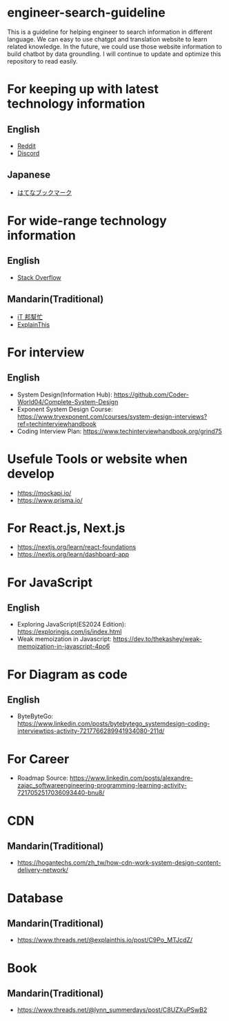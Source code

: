 # engineer-search-guideline

This is a guideline for helping engineer to search information in different language.
We can easy to use chatgpt and translation website to learn related knowledge.
In the future, we could use those website information to build chatbot by data groundling.
I will continue to update and optimize this repository to read easily.

# For keeping up with latest technology information

## English
- [Reddit](https://www.reddit.com/t/software_and_apps/)
- [Discord](https://discord.com/servers/science%20&%20tech)

## Japanese

- [はてなブックマーク](https://b.hatena.ne.jp/hotentry/it)


# For wide-range technology information

## English

- [Stack Overflow](https://stackoverflow.com/)


## Mandarin(Traditional)

- [iT 邦幫忙](https://ithelp.ithome.com.tw/)
- [ExplainThis](https://www.explainthis.io/)

# For interview

## English
- System Design(Information Hub): https://github.com/Coder-World04/Complete-System-Design
- Exponent System Design Course: https://www.tryexponent.com/courses/system-design-interviews?ref=techinterviewhandbook
- Coding Interview Plan: https://www.techinterviewhandbook.org/grind75

# Usefule Tools or website when develop

- https://mockapi.io/
- https://www.prisma.io/


# For React.js, Next.js

- https://nextjs.org/learn/react-foundations
- https://nextjs.org/learn/dashboard-app


# For JavaScript

## English

- Exploring JavaScript(ES2024 Edition): https://exploringjs.com/js/index.html
- Weak memoization in Javascript: https://dev.to/thekashey/weak-memoization-in-javascript-4po6


# For Diagram as code

## English
- ByteByteGo: https://www.linkedin.com/posts/bytebytego_systemdesign-coding-interviewtips-activity-7217766289941934080-211d/

# For Career

- Roadmap Source: https://www.linkedin.com/posts/alexandre-zajac_softwareengineering-programming-learning-activity-7217052517036093440-bnu8/


# CDN
## Mandarin(Traditional)
- https://hogantechs.com/zh_tw/how-cdn-work-system-design-content-delivery-network/

# Database
## Mandarin(Traditional)
- https://www.threads.net/@explainthis.io/post/C9Po_MTJcdZ/

# Book
## Mandarin(Traditional)
- https://www.threads.net/@lynn_summerdays/post/C8UZXuPSwB2
